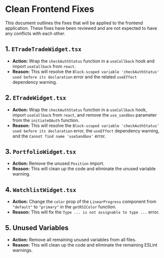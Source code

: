 # Clean Frontend Fixes

This document outlines the fixes that will be applied to the frontend application. These fixes have been reviewed and are not expected to have any conflicts with each other.

## 1. `ETradeTradeWidget.tsx`

*   **Action:** Wrap the `checkAuthStatus` function in a `useCallback` hook and import `useCallback` from `react`.
*   **Reason:** This will resolve the `Block-scoped variable 'checkAuthStatus' used before its declaration` error and the related `useEffect` dependency warning.

## 2. `ETradeWidget.tsx`

*   **Action:** Wrap the `checkAuthStatus` function in a `useCallback` hook, import `useCallback` from `react`, and remove the `use_sandbox` parameter from the `initiateOAuth` function.
*   **Reason:** This will resolve the `Block-scoped variable 'checkAuthStatus' used before its declaration` error, the `useEffect` dependency warning, and the `Cannot find name 'useSandbox'` error.

## 3. `PortfolioWidget.tsx`

*   **Action:** Remove the unused `Position` import.
*   **Reason:** This will clean up the code and eliminate the unused variable warning.

## 4. `WatchlistWidget.tsx`

*   **Action:** Change the `color` prop of the `LinearProgress` component from `"default"` to `"primary"` in the `getRSIColor` function.
*   **Reason:** This will fix the `Type ... is not assignable to type ...` error.

## 5. Unused Variables

*   **Action:** Remove all remaining unused variables from all files.
*   **Reason:** This will clean up the code and eliminate the remaining ESLint warnings.
